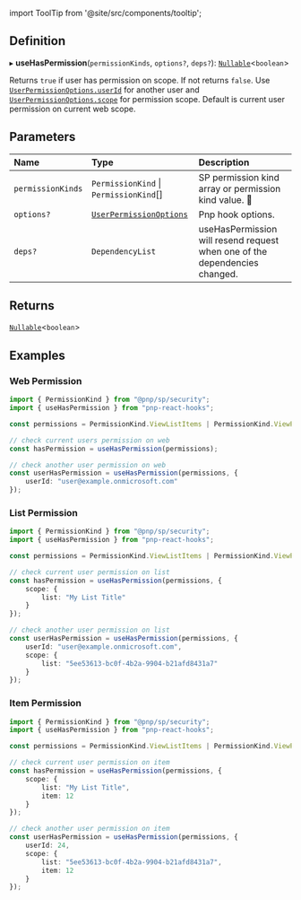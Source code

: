 import ToolTip from '@site/src/components/tooltip';

## Definition

▸ **useHasPermission**(`permissionKinds`, `options?`, `deps?`): [`Nullable`](../Types/NullableT.md)<`boolean`\>

Returns `true` if user has permission on scope. If not returns `false`. Use [`UserPermissionOptions.userId`](../Interfaces/UserPermissionOptions.md#userid) for another user and [`UserPermissionOptions.scope`](../Interfaces/UserPermissionOptions.md#scope) for permission scope. Default is current user permission on current web scope.

## Parameters

| Name | Type | Description |
| :------ | :------ | :------ |
| `permissionKinds` | `PermissionKind` \| `PermissionKind`[] | SP permission kind array or permission kind value. <ToolTip text="Changing the value repeats request">🚩</ToolTip> |
| `options?` | [`UserPermissionOptions`](../Interfaces/UserPermissionOptions.md) | Pnp hook options. |
| `deps?` | `DependencyList` | useHasPermission will resend request when one of the dependencies changed. |

## Returns

[`Nullable`](../Types/NullableT.md)<`boolean`\>

## Examples

### Web Permission

```typescript
import { PermissionKind } from "@pnp/sp/security";
import { useHasPermission } from "pnp-react-hooks";

const permissions = PermissionKind.ViewListItems | PermissionKind.ViewPages

// check current users permission on web
const hasPermission = useHasPermission(permissions);

// check another user permission on web
const userHasPermission = useHasPermission(permissions, {
	userId: "user@example.onmicrosoft.com"
});
```

### List Permission

```typescript
import { PermissionKind } from "@pnp/sp/security";
import { useHasPermission } from "pnp-react-hooks";

const permissions = PermissionKind.ViewListItems | PermissionKind.ViewPages

// check current user permission on list
const hasPermission = useHasPermission(permissions, {
	scope: {
		list: "My List Title"
	}
});

// check another user permission on list
const userHasPermission = useHasPermission(permissions, {
	userId: "user@example.onmicrosoft.com",
	scope: {
		list: "5ee53613-bc0f-4b2a-9904-b21afd8431a7"
	}
});
```

### Item Permission

```typescript
import { PermissionKind } from "@pnp/sp/security";
import { useHasPermission } from "pnp-react-hooks";

const permissions = PermissionKind.ViewListItems | PermissionKind.ViewPages

// check current user permission on item
const hasPermission = useHasPermission(permissions, {
	scope: {
		list: "My List Title",
		item: 12
	}
});

// check another user permission on item
const userHasPermission = useHasPermission(permissions, {
	userId: 24,
	scope: {
		list: "5ee53613-bc0f-4b2a-9904-b21afd8431a7",
		item: 12
	}
});
```
